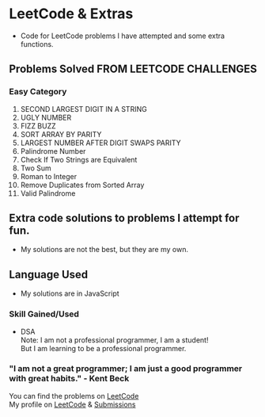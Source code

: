 # LeetCode & Extras
* Code for LeetCode problems I have attempted and some extra functions.

## Problems Solved FROM LEETCODE CHALLENGES
### Easy Category
1. SECOND LARGEST DIGIT IN A STRING
2. UGLY NUMBER
3. FIZZ BUZZ
4. SORT ARRAY BY PARITY 
5. LARGEST NUMBER AFTER DIGIT SWAPS PARITY
6. Palindrome Number
7. Check If Two Strings are Equivalent
8. Two Sum
9. Roman to Integer
10. Remove Duplicates from Sorted Array
11. Valid Palindrome

## Extra code solutions to problems I attempt for fun.      

* My solutions are not the best, but they are my own.

## Language Used
* My solutions are in JavaScript

### Skill Gained/Used
* DSA  
Note: I am not a professional programmer, I am a student!    
But I am learning to be a professional programmer.

### "I am not a great programmer; I am just a good programmer with great habits." - Kent Beck     

You can find the problems on [LeetCode](https://leetcode.com/problemset/algorithms/)   
My profile on [LeetCode](https://leetcode.com/meekyberry/) & [Submissions](https://leetcode.com/submissions/#/1)
